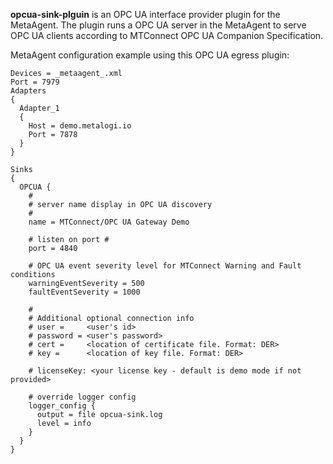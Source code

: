 **opcua-sink-plguin** is an OPC UA interface provider plugin for the MetaAgent.  The plugin runs a OPC UA server in the MetaAgent to serve OPC UA clients according to MTConnect OPC UA Companion Specification.

MetaAgent configuration example using this OPC UA egress plugin:
```
Devices = _metaagent_.xml
Port = 7979
Adapters
{
  Adapter_1
  {
    Host = demo.metalogi.io
    Port = 7878
  }
}

Sinks
{
  OPCUA {
    #
    # server name display in OPC UA discovery
    #
    name = MTConnect/OPC UA Gateway Demo

    # listen on port #
    port = 4840

    # OPC UA event severity level for MTConnect Warning and Fault conditions
    warningEventSeverity = 500
    faultEventSeverity = 1000

    #
    # Additional optional connection info
    # user =     <user's id>
    # password = <user's password>
    # cert =     <location of certificate file. Format: DER>
    # key =      <location of key file. Format: DER>

    # licenseKey: <your license key - default is demo mode if not provided>

    # override logger config 
    logger_config {
      output = file opcua-sink.log
      level = info
    }
  }
}
```
